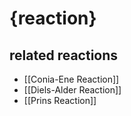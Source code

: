 # {reaction}

## related reactions
- [[Conia-Ene Reaction]]
- [[Diels-Alder Reaction]]
- [[Prins Reaction]]